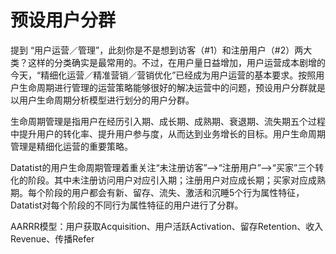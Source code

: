 # 预设用户分群

提到 “用户运营／管理”，此刻你是不是想到访客（\#1）和注册用户（\#2）两大类？这样的分类确实是最常用的。不过，在用户量日益增加，用户运营成本剧增的今天，“精细化运营／精准营销／营销优化”已经成为用户运营的基本要求。按照用户生命周期进行管理的运营策略能够很好的解决运营中的问题，预设用户分群就是以用户生命周期分析模型进行划分的用户分群。

生命周期管理是指用户在经历引入期、成长期、成熟期、衰退期、流失期五个过程中提升用户的转化率、提升用户参与度，从而达到业务增长的目标。用户生命周期管理是精细化运营的重要策略。

Datatist的用户生命周期管理着重关注“未注册访客”——&gt;“注册用户”——&gt;“买家”三个转化的阶段。其中未注册访问用户对应引入期；注册用户对应成长期；买家对应成熟期。每个阶段的用户都会有新、留存、流失、激活和沉睡5个行为属性特征，Datatist对每个阶段的不同行为属性特征的用户进行了分群。



AARRR模型：用户获取Acquisition、用户活跃Activation、留存Retention、收入Revenue、传播Refer

